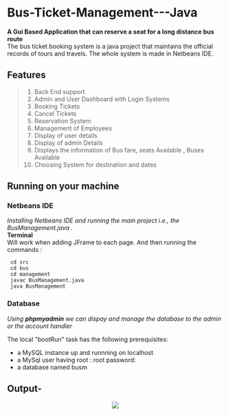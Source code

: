 # Bus-Ticket-Management---Java
**A Gui Based Application that can reserve a seat for a long distance bus route**<br>
 The bus ticket booking system is a java project that maintains the official records of tours and travels. The whole system is made in Netbeans IDE. 

 ## Features
 > 1. Back End support
 > 2. Admin and User Dashboard with Login Systems
 > 3. Booking Tickets
 > 4. Cancel Tickets
 > 5. Reservation System
 > 6. Management of Employees
 > 7. Display of user details
 > 8. Display of admin Details
 > 9. Displays the information of Bus fare, seats Available , Buses Available
 > 10. Choosing System for destination and dates
 
 
 ## Running on your machine
 ### Netbeans IDE
 *Installing Netbeans IDE and running the main project i.e., the BusManagement.java .*<br>
  **Terminal**<br>
  Will work when adding JFrame to each page. And then running the commands :
  
  ```
   cd src
   cd bus
   cd management
   javac BusManagement.java
   java BusManagement
  
  ```
  ### Database
  *Using **phpmyadmin** we can dispay and manage the database to the admin or the account handler*<br>
  
  The local "bootRun" task has the following prerequisites:
   - a MySQL  instance up and runnning on localhost
   - a MySql user having root : root password: 
   - a database named busm
  

## Output-
<p align="center"> <img src="output.gif"/> </p>







